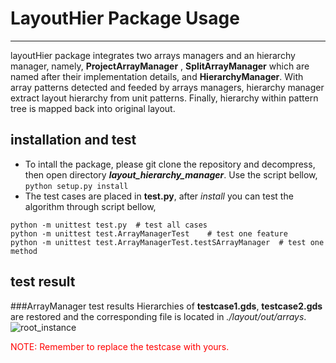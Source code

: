 ﻿# LayoutHier Package Usage

---
   layoutHier package integrates two arrays managers and an hierarchy manager, namely, **ProjectArrayManager** , **SplitArrayManager** which are named after their implementation details, and **HierarchyManager**. With array patterns detected and feeded by arrays managers, hierarchy manager extract layout hierarchy from unit patterns. Finally, hierarchy within pattern tree is mapped back into original layout.

## installation and test
- To intall the package, please git clone the repository and decompress, then open directory ***layout_hierarchy_manager***. Use the script bellow,
`python setup.py install`
- The test cases are placed in **test.py**, after *install* you can test the algorithm through script bellow,

```
python -m unittest test.py  # test all cases
python -m unittest test.ArrayManagerTest    # test one feature
python -m unittest test.ArrayManagerTest.testSArrayManager  # test one method 
```

## test result

###ArrayManager test results
Hierarchies of **testcase1.gds**, **testcase2.gds** are restored and the corresponding file is located in *./layout/out/arrays*.  ![root_instance](https://github.com/Supermaxmin/layout_hierarchy_manager/tree/master/test_results/root_instance.png)

<font color=red>NOTE: Remember to replace the testcase with yours.</font>





